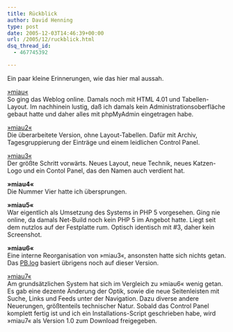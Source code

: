 ```yaml
---
title: Rückblick
author: David Henning
type: post
date: 2005-12-03T14:46:39+00:00
url: /2005/12/ruckblick.html
dsq_thread_id:
  - 467745392

---
```

Ein paar kleine Erinnerungen, wie das hier mal aussah.

[»miau«][1]  
So ging das Weblog online. Damals noch mit HTML 4.01 und Tabellen-Layout. Im nachhinein lustig, daß ich damals kein Administrationsoberfläche gebaut hatte und daher alles mit phpMyAdmin eingetragen habe.

[»miau2«][2]  
Die überarbeitete Version, ohne Layout-Tabellen. Dafür mit Archiv, Tagesgruppierung der Einträge und einem leidlichen Control Panel.

[»miau3«][3]  
Der größte Schritt vorwärts. Neues Layout, neue Technik, neues Katzen-Logo und ein Contol Panel, das den Namen auch verdient hat.

**»miau4«**  
Die Nummer Vier hatte ich übersprungen.

**»miau5«**  
War eigentlich als Umsetzung des Systems in PHP 5 vorgesehen. Ging nie online, da damals Net-Build noch kein PHP 5 im Angebot hatte. Liegt seit dem nutzlos auf der Festplatte rum. Optisch identisch mit #3, daher kein Screenshot.

**»miau6«**  
Eine interne Reorganisation von »miau3«, ansonsten hatte sich nichts getan. Das [PB.log][4] basiert übrigens noch auf dieser Version.

[»miau7«][5]  
Am grundsätzlichen System hat sich im Vergleich zu »miau6« wenig getan. Es gab eine dezente Änderung der Optik, sowie die neue Seitenleisten mit Suche, Links und Feeds unter der Navigation. Dazu diverse andere Neuerungen, größtenteils technischer Natur. Sobald das Control Panel komplett fertig ist und ich ein Installations-Script geschrieben habe, wird »miau7« als Version 1.0 zum Download freigegeben.

 [1]: https://www.madcatswelt.org/wp-content/uploads/miau.png
 [2]: https://www.madcatswelt.org/wp-content/uploads/miau2.png
 [3]: https://www.madcatswelt.org/wp-content/uploads/miau3.png
 [4]: http://pblog.madcatswelt.org/
 [5]: https://www.madcatswelt.org/wp-content/uploads/miau7.png